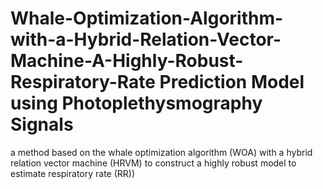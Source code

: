 # Whale-Optimization-Algorithm-with-a-Hybrid-Relation-Vector-Machine-A-Highly-Robust-Respiratory-Rate Prediction Model using Photoplethysmography Signals
a method based on the whale optimization algorithm (WOA) with a hybrid relation vector machine (HRVM) to construct a highly robust model to estimate respiratory rate (RR)) 
